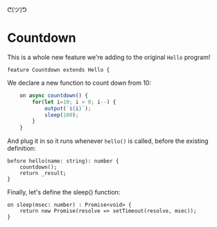 ᕦ(ツ)ᕤ
# Countdown

This is a whole new feature we're adding to the original `Hello` program!

    feature Countdown extends Hello {

We declare a new function to count down from 10:

```ts
    on async countdown() {
        for(let i=10; i > 0; i--) {
            output(`${i}`);
            sleep(100);
        }
    }
```

And plug it in so it runs whenever `hello()` is called, before the existing definition:

    before hello(name: string): number {
        countdown(); 
        return _result;
    }

Finally, let's define the sleep() function:

    on sleep(msec: number) : Promise<void> {
        return new Promise(resolve => setTimeout(resolve, msec));
    }